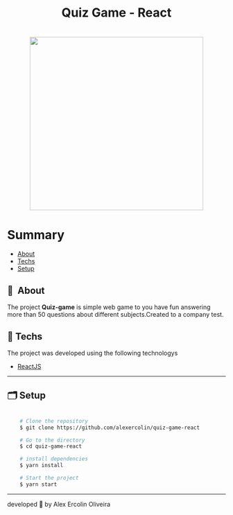 <h1 align="center">
    Quiz Game - React
</h1>

<h1 align="center">
    <img width="400px"  src="https://ik.imagekit.io/ins9ecquwr9/quiz-game_f-4nGfyDx.gif?updatedAt=1633779595065">
</h1>

# Summary

- [About](#-sobre)
- [Techs](#-tecnologias-utilizadas)
- [Setup](#-como-baixar-o-projeto)

## 🔖&nbsp; About

The project **Quiz-game** is simple web game to you have fun answering more than 50 questions about different subjects.Created to a company test.

## 🚀 Techs
  
The project was developed using the following technologys

- [ReactJS](https://reactjs.org)
---

## 🗂 Setup

```bash

    # Clone the repository
    $ git clone https://github.com/alexercolin/quiz-game-react

    # Go to the directory
    $ cd quiz-game-react

    # install dependencies
    $ yarn install

    # Start the project
    $ yarn start
```

---

developed 💜 by Alex Ercolin Oliveira
